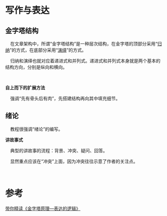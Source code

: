 # 写作与表达

## 金字塔结构

    在文章架构中，所谓“金字塔结构”是一种层次结构，在金字塔的顶部分采用“<u>归纳</u>”的方式，在底部分采用“<u>演绎</u>”的方式。

    归纳和演绎也就对应着递进式和并列式。递进式和并列式本身就是两个基本的结构方向，分别是纵向和横向。

    

**自上而下的扩展方法**

    强调“先有骨头后有肉”，先搭建结构再向其中填充细节。

## 绪论

    教程很强调“绪论”的编写。

**讲故事式**

    典型的讲故事的流程：背景、冲突、疑问、回答。

    显然重点应该在“冲突”上面，因为冲突往往示意了作者的关注点。

    

# 参考

[带你精读《金字塔原理—表达的逻辑》](https://zhuanlan.zhihu.com/p/64487552)
